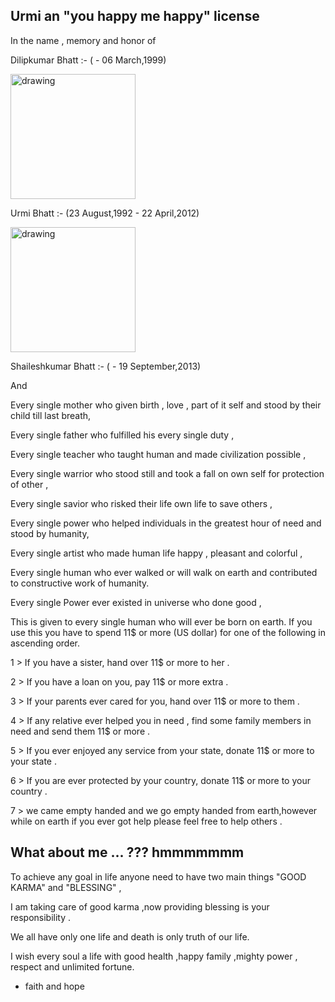 Urmi an "you happy me happy" license
----------------------------------------


In the name , memory and honor of

Dilipkumar Bhatt :- ( - 06 March,1999)

<img src="https://user-images.githubusercontent.com/17675389/121989482-d7e9ce00-cdb9-11eb-9b4e-1daf11b4f820.jpeg" alt="drawing" width="200" hight="200"/>

Urmi Bhatt :- (23 August,1992 - 22 April,2012)

<img src="https://user-images.githubusercontent.com/17675389/121990768-f8b32300-cdbb-11eb-8214-a5ed89ae3d63.jpg" alt="drawing" width="200" hight="200"/>



Shaileshkumar Bhatt :- ( - 19 September,2013)


And


Every single mother who given birth , love , part of it self and stood by their child till last breath,

Every single father who fulfilled his every single duty ,

Every single teacher who taught human and made civilization possible ,

Every single warrior who stood still and took a fall on own self for protection of other ,

Every single savior who risked their life own life to save others ,

Every single power who helped individuals in the greatest hour of need and stood by humanity,

Every single artist who made human life happy , pleasant and colorful ,

Every single human who ever walked or will walk on earth and contributed to constructive work of humanity.

Every single Power ever existed in universe who done good ,

This is given to every single human who will ever be born on earth. If you use this you have to spend 11$ or more (US dollar) for one of the following in ascending order.


1 > If you have a sister, hand over 11$ or more to her .

2 > If you have a loan on you, pay 11$ or more extra .

3 > If your parents ever cared for you, hand over 11$ or more to them .

4 > If any relative ever helped you in need , find some family members in need and send them 11$ or more .

5 > If you ever enjoyed any service from your state, donate 11$ or more to your state .

6 > If you are ever protected by your country, donate 11$ or more to your country .

7 > we came empty handed and we go empty handed from earth,however  while on earth if you ever got help please feel free to help others .


What about me ... ??? hmmmmmmm
-----------------------------------

To achieve any goal in life anyone need to have two main things "GOOD KARMA" and "BLESSING" ,

I am taking care of good karma ,now providing blessing is your responsibility .

We all have only one life and death is only truth of our life.

I wish every soul a life with good health ,happy family ,mighty power , respect and unlimited fortune.

- faith and hope
